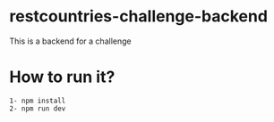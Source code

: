 # restcountries-challenge-backend
This is a backend for a challenge

# How to run it?

```
1- npm install
2- npm run dev
```

